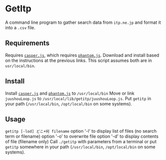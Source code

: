 # GetItp

A command line program to gather search data from `itp.ne.jp` and format it into a `.csv` file.

## Requirements

Requires [`casper.js`](http://casperjs.org), which requires [`phantom.js`](http://phantomjs.org). Download and install based on the instructions at the previous links. This script assumes both are in `usr/local/bin`.

## Install

Install [`casper.js`](http://casperjs.org) and [`phantom.js`](http://phantomjs.org) to `/usr/local/bin`
Move or link `juushouLoop.js` to `/usr/local/lib/getitp/juushouLoop.js`.
Put `getitp` in your path (`/usr/local/bin`, `/opt/local/bin` on some systems).

## Usage

`getitp [-lod] どこ+何 filename` 
	option '-l' to display list of files (no search term or filename) 
	option '-o' to overwrite file 
	option '-d' to display contents of file (filename only)
Call `./getitp` with parameters from a terminal or put `getitp` somewhere in your path (`/usr/local/bin`, `/opt/local/bin` on some systems).
